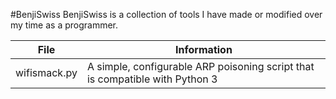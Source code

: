 #BenjiSwiss
BenjiSwiss is a collection of tools I have made or modified over my time as a programmer.


| File  | Information |
| ------------- | ------------- |
| wifismack.py  | A simple, configurable ARP poisoning script that is compatible with Python 3  |